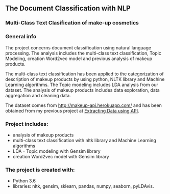 
## The Document Classification with NLP

### Multi-Class Text Clasification of make-up cosmetics
 
### General info

The project concerns document classification using natural language processing. The analysis includes the multi-class text classification, Topic Modeling, creation Word2vec model and previous analysis of makeup products.

The multi-class text classification has been applied to the categorization of description of makeup products by using python, NLTK library and Machine Learning algorithms. The Topic modeling includes LDA analysis from our dataset. The analysis of makeup products includes data exploration, data aggregation and cleaning data. 

The dataset comes from http://makeup-api.herokuapp.com/ and has been obtained from my previous project at [Extracting Data using API](https://github.com/aniass/Extracting-data-using-API).

### Project includes:
* analysis of makeup products
* multi-class text classification with nltk library and Machine Learning algorithms
* LDA - Topic modeling with Gensim library
* creation Word2vec model with Gensim library

### The project is created with:

* Python 3.6
* libraries: nltk, gensim, sklearn, pandas, numpy, seaborn, pyLDAvis.

